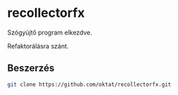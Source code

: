 # recollectorfx

Szógyújtő program elkezdve.

Refaktorálásra szánt.

## Beszerzés

```bash
git clone https://github.com/oktat/recollectorfx.git
```
